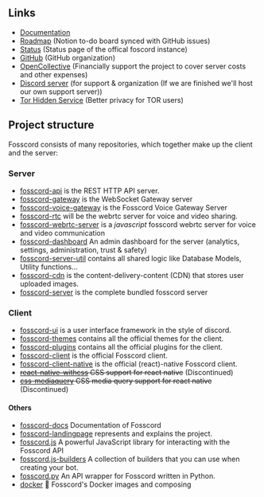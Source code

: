 ## Links
- [Documentation](https://docs.fosscord.com)
- [Roadmap](https://fosscord.notion.site/2c7fe9e73f9842d3bab3a4912dedd091) (Notion to-do board synced with GitHub issues)
- [Status](https://status.fosscord.com/) (Status page of the offical foscord instance)
- [GitHub](https://github.com/fosscord/) (GitHub organization)
- [OpenCollective](https://opencollective.com/fosscord) (Financially support the project to cover server costs and other expenses)
- [Discord server](https://discord.gg/ZrnGQP6p3d) (for support & organization (If we are finished we'll host our own support server))
- [Tor Hidden Service](http://7jexqzsbqndcsh6y7hybtaf5us5vt7mya7hi4fbi2tid6zazno3h44qd.onion/) (Better privacy for TOR users)


## Project structure

Fosscord consists of many repositories, which together make up the client and the server:

### Server

-   [fosscord-api](https://github.com/fosscord/fosscord-api) is the REST HTTP API server.
-   [fosscord-gateway](https://github.com/fosscord/fosscord-gateway) is the WebSocket Gateway server
-   [fosscord-voice-gateway](https://github.com/fosscord/fosscord-voice-gateway) is the Fosscord Voice Gateway Server
-   [fosscord-rtc](https://github.com/fosscord/fosscord-rtc) will be the webrtc server for voice and video sharing.
-   [fosscord-webrtc-server](https://github.com/fosscord/fosscord-webrtc-server) is a _javascript_ fosscord webrtc server for voice and video communication
-   [fosscord-dashboard](https://github.com/fosscord/fosscord-dashboard) An admin dashboard for the server (analytics, settings, administration, trust & safety)
-   [fosscord-server-util](https://github.com/fosscord/fosscord-server-util) contains all shared logic like Database Models, Utility functions...
-   [fosscord-cdn](https://github.com/fosscord/fosscord-cdn) is the content-delivery-content (CDN) that stores user uploaded images.
-   [fosscord-server](https://github.com/fosscord/fosscord-server) is the complete bundled fosscord server


### Client

-   [fosscord-ui](https://github.com/fosscord/fosscord-ui) is a user interface framework in the style of discord.
-   [fosscord-themes](https://github.com/fosscord/fosscord-themes) contains all the official themes for the client.
-   [fosscord-plugins](https://github.com/fosscord/fosscord-plugins) contains all the official plugins for the client.
-   [fosscord-client](https://github.com/fosscord/fosscord-client) is the official Fosscord client.
-   [fosscord-client-native](https://github.com/fosscord/fosscord-client-native) is the official (react)-native Fosscord client.
-   ~~[react-native-withcss](https://github.com/fosscord/react-native-withcss) CSS support for react native~~ (Discontinued)
-   ~~[css-mediaquery](https://github.com/fosscord/css-mediaquery) CSS media query support for react native~~ (Discontinued)

#### Others

-   [fosscord-docs](https://github.com/fosscord/fosscord-docs) Documentation of Fosscord
-   [fosscord-landingpage](https://github.com/fosscord/fosscord-landingpage) represents and explains the project.
-   [fosscord.js](https://github.com/fosscord/fosscord.js) A powerful JavaScript library for interacting with the Fosscord API
-   [fosscord.js-builders](https://github.com/fosscord/fosscord.js-builders) A collection of builders that you can use when creating your bot.
-   [fosscord.py](https://github.com/fosscord/fosscord.py) An API wrapper for Fosscord written in Python.
-   [docker](https://github.com/fosscord/docker) 🐳 Fosscord's Docker images and composing
